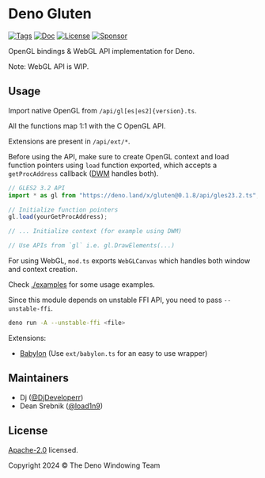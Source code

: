 # Deno Gluten

[![Tags](https://img.shields.io/github/release/deno-windowing/gluten)](https://github.com/deno-windowing/gluten/releases)
[![Doc](https://doc.deno.land/badge.svg)](https://doc.deno.land/https/deno.land/x/gluten/mod.ts)
[![License](https://img.shields.io/github/license/deno-windowing/gluten)](https://github.com/deno-windowing/gluten/blob/master/LICENSE)
[![Sponsor](https://img.shields.io/static/v1?label=Sponsor&message=%E2%9D%A4&logo=GitHub&color=%23fe8e86)](https://github.com/sponsors/DjDeveloperr)

OpenGL bindings & WebGL API implementation for Deno.

Note: WebGL API is WIP.

## Usage

Import native OpenGL from `/api/gl[es|es2]{version}.ts`.

All the functions map 1:1 with the C OpenGL API.

Extensions are present in `/api/ext/*`.

Before using the API, make sure to create OpenGL context and load function
pointers using `load` function exported, which accepts a `getProcAddress`
callback ([DWM](https://github.com/deno-windowing/dwm) handles both).

```ts
// GLES2 3.2 API
import * as gl from "https://deno.land/x/gluten@0.1.8/api/gles23.2.ts";

// Initialize function pointers
gl.load(yourGetProcAddress);

// ... Initialize context (for example using DWM)

// Use APIs from `gl` i.e. gl.DrawElements(...)
```

For using WebGL, `mod.ts` exports `WebGLCanvas` which handles both window and
context creation.

Check [./examples](./examples/) for some usage examples.

Since this module depends on unstable FFI API, you need to pass `--unstable-ffi`.

```sh
deno run -A --unstable-ffi <file>
```

Extensions:

- [Babylon](https://www.babylonjs.com/) (Use `ext/babylon.ts` for an easy to use
  wrapper)

## Maintainers

- Dj ([@DjDeveloperr](https://github.com/DjDeveloperr))
- Dean Srebnik ([@load1n9](https://github.com/load1n9))

## License

[Apache-2.0](./LICENSE) licensed.

Copyright 2024 © The Deno Windowing Team

